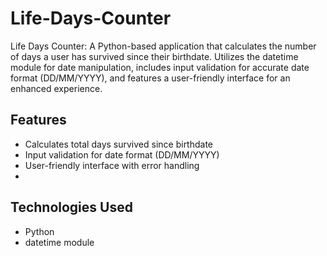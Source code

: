 # Life-Days-Counter
Life Days Counter: A Python-based application that calculates the number of days a user has survived since their birthdate. Utilizes the datetime module for date manipulation, includes input validation for accurate date format (DD/MM/YYYY), and features a user-friendly interface for an enhanced experience.

## Features
- Calculates total days survived since birthdate
- Input validation for date format (DD/MM/YYYY)
- User-friendly interface with error handling
- 
## Technologies Used
- Python 
- datetime module

